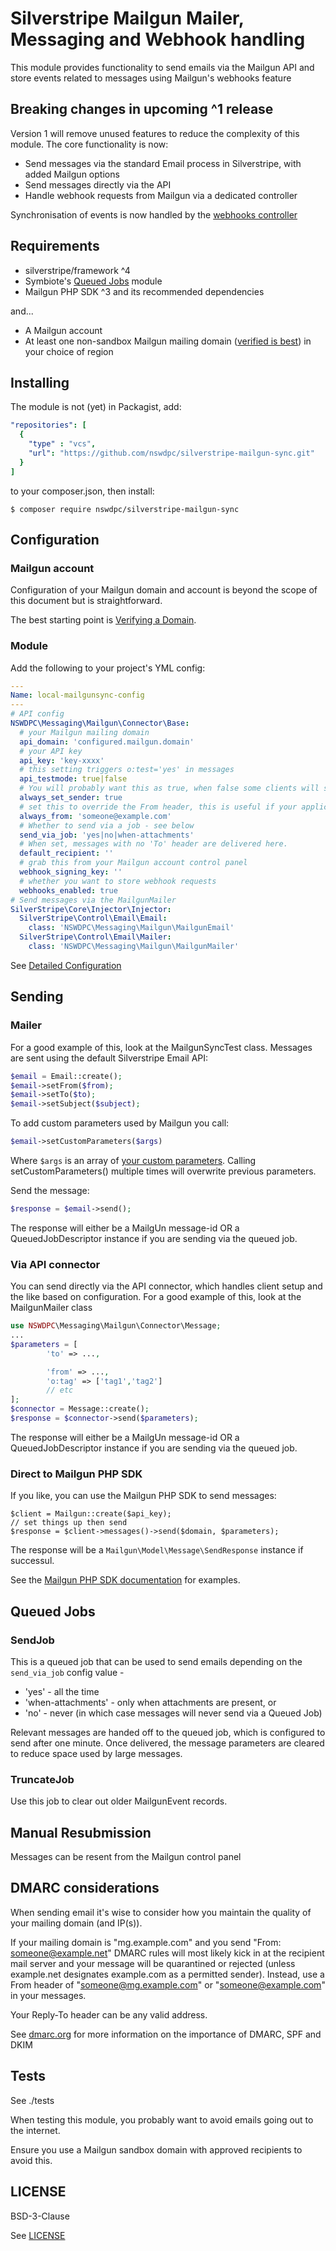 # Silverstripe Mailgun Mailer, Messaging and Webhook handling

This module provides functionality to send emails via the Mailgun API and store events related to messages using Mailgun's webhooks feature

## Breaking changes in upcoming ^1 release

Version 1 will remove unused features to reduce the complexity of this module. The core functionality is now:

+ Send messages via the standard Email process in Silverstripe, with added Mailgun options
+ Send messages directly via the API
+ Handle webhook requests from Mailgun via a dedicated controller

Synchronisation of events is now handled by the [webhooks controller](./docs/en/100-webhooks.md)

## Requirements

+ silverstripe/framework ^4
+ Symbiote's [Queued Jobs](https://github.com/symbiote/silverstripe-queuedjobs) module
+ Mailgun PHP SDK ^3 and its recommended dependencies

and...

* A Mailgun account
* At least one non-sandbox Mailgun mailing domain ([verified is best](http://mailgun-documentation.readthedocs.io/en/latest/quickstart-sending.html#verify-your-domain)) in your choice of region

## Installing
The module is not (yet) in Packagist, add:

```yaml
"repositories": [
  {
    "type" : "vcs",
    "url": "https://github.com/nswdpc/silverstripe-mailgun-sync.git"
  }
]
```
to your composer.json, then install:
```
$ composer require nswdpc/silverstripe-mailgun-sync
```

## Configuration

### Mailgun account

Configuration of your Mailgun domain and account is beyond the scope of this document but is straightforward.

The best starting point is [Verifying a Domain](http://mailgun-documentation.readthedocs.io/en/latest/quickstart-sending.html#verify-your-domain).

### Module

Add the following to your project's YML config:
```yml
---
Name: local-mailgunsync-config
---
# API config
NSWDPC\Messaging\Mailgun\Connector\Base:
  # your Mailgun mailing domain
  api_domain: 'configured.mailgun.domain'
  # your API key
  api_key: 'key-xxxx'
  # this setting triggers o:test='yes' in messages
  api_testmode: true|false
  # You will probably want this as true, when false some clients will show 'Sent on behalf of' text
  always_set_sender: true
  # set this to override the From header, this is useful if your application sends out mail from anyone (see DMARC below)
  always_from: 'someone@example.com'
  # Whether to send via a job - see below
  send_via_job: 'yes|no|when-attachments'
  # When set, messages with no 'To' header are delivered here.
  default_recipient: ''
  # grab this from your Mailgun account control panel
  webhook_signing_key: ''
  # whether you want to store webhook requests
  webhooks_enabled: true
# Send messages via the MailgunMailer
SilverStripe\Core\Injector\Injector:
  SilverStripe\Control\Email\Email:
    class: 'NSWDPC\Messaging\Mailgun\MailgunEmail'  
  SilverStripe\Control\Email\Mailer:
    class: 'NSWDPC\Messaging\Mailgun\MailgunMailer'
```

See [Detailed Configuration](./docs/en/005-detailed_configuration.md)

## Sending

### Mailer

For a good example of this, look at the MailgunSyncTest class. Messages are sent using the default Silverstripe Email API:

```php
$email = Email::create();
$email->setFrom($from);
$email->setTo($to);
$email->setSubject($subject);
```
To add custom parameters used by Mailgun you call:
```php
$email->setCustomParameters($args)
```
Where `$args` is an array of [your custom parameters](https://documentation.mailgun.com/en/latest/api-sending.html#sending). Calling setCustomParameters() multiple times will overwrite previous parameters.

Send the message:
```php
$response = $email->send();
```

The response will either be a MailgUn message-id OR a QueuedJobDescriptor instance if you are sending via the queued job.

### Via API connector

You can send directly via the API connector, which handles client setup and the like based on configuration.
For a good example of this, look at the MailgunMailer class

```php
use NSWDPC\Messaging\Mailgun\Connector\Message;
...
$parameters = [
        'to' => ...,

        'from' => ...,
        'o:tag' => ['tag1','tag2']
        // etc
];
$connector = Message::create();
$response = $connector->send($parameters);
```
The response will either be a MailgUn message-id OR a QueuedJobDescriptor instance if you are sending via the queued job.

### Direct to Mailgun PHP SDK

If you like, you can use the Mailgun PHP SDK to send messages:

```
$client = Mailgun::create($api_key);
// set things up then send
$response = $client->messages()->send($domain, $parameters);
```

The response will be a `Mailgun\Model\Message\SendResponse` instance if successul.

See the [Mailgun PHP SDK documentation](https://github.com/mailgun/mailgun-php) for examples.

## Queued Jobs

### SendJob

This is a queued job that can be used to send emails depending on the ```send_via_job``` config value -
+ 'yes' - all the time
+ 'when-attachments' - only when attachments are present, or
+ 'no' - never (in which case messages will never send via a Queued Job)

Relevant messages are handed off to the queued job, which is configured to send after one minute. Once delivered, the message parameters are cleared to reduce space used by large messages.

### TruncateJob

Use this job to clear out older MailgunEvent records.

## Manual Resubmission

Messages can be resent from the Mailgun control panel

## DMARC considerations

When sending email it's wise to consider how you maintain the quality of your mailing domain (and IP(s)).

If your mailing domain is "mg.example.com" and you send "From: someone@example.net" DMARC rules will most likely kick in at the recipient mail server and your message will be quarantined or rejected (unless example.net designates example.com as a permitted sender).  Instead, use a From header of "someone@mg.example.com" or "someone@example.com" in your messages.

Your Reply-To header can be any valid address.

See [dmarc.org](https://dmarc.org) for more information on the importance of DMARC, SPF and DKIM


## Tests

See ./tests

When testing this module, you probably want to avoid emails going out to the internet.

Ensure you use a Mailgun sandbox domain with approved recipients to avoid this.

## LICENSE

BSD-3-Clause

See [LICENSE](./LICENSE.md)
